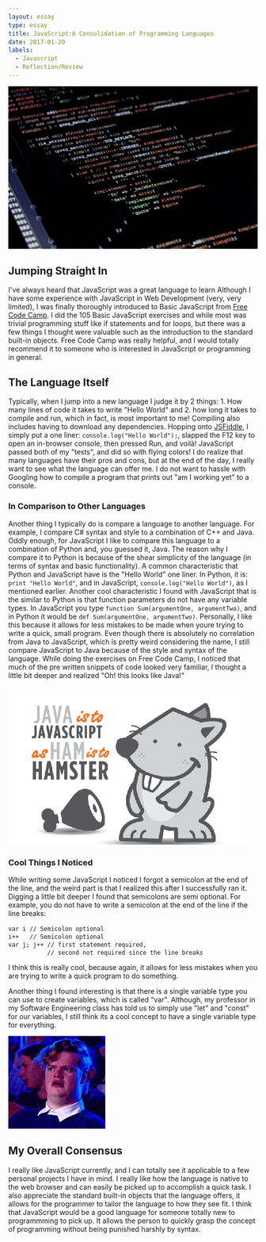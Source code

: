 ```yaml
---
layout: essay
type: essay
title: JavaScript:A Consolidation of Programming Languages
date: 2017-01-20
labels:
  - Javascript
  - Reflection/Review
---
```



<img class="ui medium right spaced image" src="../images/code sample.jpg">

## Jumping Straight In
I've always heard that JavaScript was a great language to learn
Although I have some experience with JavaScript in Web Development (very, very limited), I was finally thoroughly introduced to Basic JavaScript from [Free Code Camp](https://www.freecodecamp.com/). I did the 105 Basic JavaScript exercises and while most was trivial programming stuff like if statements and for loops, but there was a few things I thought were valuable such as the introduction to the standard built-in objects. Free Code Camp was really helpful, and I would totally recommend it to someone who is interested in JavaScript or programming in general. 

## The Language Itself 
Typically, when I jump into a new language I judge it by 2 things: 1. How many lines of code it takes to write "Hello World" and 2. how long it takes to compile and run, which in fact, is most important to me! Compiling also includes having to download any dependencies. Hopping onto [JSFiddle](https://jsfiddle.net/), I simply put a one liner: `console.log("Hello World");`, slapped the F12 key to open an in-browser console, then pressed Run, and voilà! JavaScript passed both of my "tests", and did so with flying colors! I do realize that many languages have their pros and cons, but at the end of the day, I really want to see what the language can offer me. I do not want to hassle with Googling how to compile a program that prints out "am I working yet" to a console.  

### In Comparison to Other Languages
Another thing I typically do is compare a language to another language. For example, I compare C# syntax and style to a combination of C++ and Java. Oddly enough, for JavaScript I like to compare this language to a combination of Python and, you guessed it, Java. The reason why I compare it to Python is because of the shear simplicity of the language (in terms of syntax and basic functionality). A common characteristic that Python and JavaScript have is the "Hello World" one liner. In Python, it is: `print "Hello World"`, and in JavaScript, `console.log("Hello World")`, as I mentioned earlier. Another cool characteristic I found with JavaScript that is the similar to Python is that function parameters do not have any variable types. In JavaScript you type `function Sum(argumentOne, argumentTwo)`, and in Python it would be `def Sum(argumentOne, argumentTwo)`. Personally, I like this because it allows for less mistakes to be made when youre trying to write a quick, small program. Even though there is absolutely no correlation from Java to JavaScript, which is pretty weird considering the name, I still compare JavaScript to Java because of the style and syntax of the language. While doing the exercises on Free Code Camp, I noticed that much of the pre written snippets of code looked very familiar, I thought a little bit deeper and realized "Oh! this looks like Java!" 

<img class="ui medium right spaced image" src="../images/java-comparison.png">


### Cool Things I Noticed
While writing some JavaScript I noticed I forgot a semicolon at the end of the line, and the weird part is that I realized this after I successfully ran it. Digging a little bit deeper I found that semicolons are semi optional. For example, you do not have to write a semicolon at the end of the line if the line breaks:

```
var i // Semicolon optional
i++   // Semicolon optional
var j; j++ // first statement required, 
           // second not required since the line breaks
```

I think this is really cool, because again, it allows for less mistakes when you are trying to write a quick program to do something. 

Another thing I found interesting is that there is a single variable type you can use to create variables, which is called "var". Although, my professor in my Software Engineering class has told us to simply use "let" and "const" for our variables, I still think its a cool concept to have a single variable type for everything.  

<img class="ui medium right spaced image" src="../images/mind-blown.gif">

## My Overall Consensus
I really like JavaScript currently, and I can totally see it applicable to a few personal projects I have in mind. I really like how the language is native to the web browser and can easily be picked up to accomplish a quick task. I also appreciate the standard built-in objects that the language offers, it allows for the programmer to tailor the language to how they see fit. I think that JavaScript would be a good language for someone totally new to programmming to pick up. It allows the person to quickly grasp the concept of programming without being punished harshly by syntax.  
